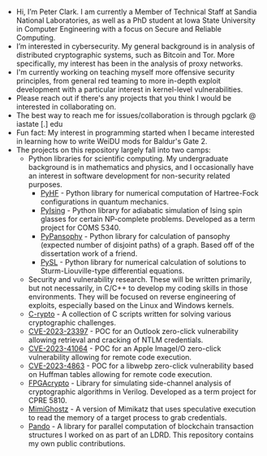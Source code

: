 - Hi, I’m Peter Clark. I am currently a Member of Technical Staff at Sandia National Laboratories, as well as a PhD student at Iowa State University in Computer Engineering with a focus on Secure and Reliable Computing.
- I’m interested in cybersecurity. My general background is in analysis of distributed cryptographic systems, such as Bitcoin and Tor. More specifically, my interest has been in the analysis of proxy networks. 
- I'm currently working on teaching myself more offensive security principles, from general red teaming to more in-depth exploit development with a particular interest in kernel-level vulnerabilities.
- Please reach out if there's any projects that you think I would be interested in collaborating on.
- The best way to reach me for issues/collaboration is through pgclark @ iastate [.] edu
- Fun fact: My interest in programming started when I became interested in learning how to write WeiDU mods for Baldur's Gate 2.
- The projects on this repository largely fall into two camps:
  - Python libraries for scientific computing. My undergraduate background is in mathematics and physics, and I occasionally have an interest in software development for non-security related purposes.
    - [PyHF](https://github.com/sarsaeroth/PyHF) - Python library for numerical computation of Hartree-Fock configurations in quantum mechanics.
    - [PyIsing](https://github.com/sarsaeroth/PyIsing) - Python library for adiabatic simulation of Ising spin glasses for certain NP-complete problems. Developed as a term project for COMS 5340.
    - [PyPansophy](https://github.com/sarsaeroth/PyPansophy) - Python library for calculation of pansophy (expected number of disjoint paths) of a graph. Based off of the dissertation work of a friend.
    - [PySL](https://github.com/sarsaeroth/PySL) - Python library for numerical calculation of solutions to Sturm-Liouville-type differential equations.
  - Security and vulnerability research. These will be written primarily, but not necessarily, in C/C++ to develop my coding skills in those environments. They will be focused on reverse engineering of exploits, especially based on the Linux and Windows kernels.
  -   [C-rypto](https://github.com/sarsaeroth/c-rypto) - A collection of C scripts written for solving various cryptographic challenges.
    - [CVE-2023-23397](https://github.com/sarsaeroth/CVE-2023-23397-POC) - POC for an Outlook zero-click vulnerability allowing retrieval and cracking of NTLM credentials.
    - [CVE-2023-41064](https://github.com/sarsaeroth/CVE-2023-41064-POC) - POC for an Apple ImageI/O zero-click vulnerability allowing for remote code execution.
    - [CVE-2023-4863](https://github.com/sarsaeroth/CVE-2023-4863-POC) - POC for a libwebp zero-click vulnerability based on Huffman tables allowing for remote code execution.
    - [FPGAcrypto](https://github.com/sarsaeroth/FPGAcrypto) - Library for simulating side-channel analysis of cryptographic algorithms in Verilog. Developed as a term project for CPRE 5810.
    - [MimiGhostz](https://github.com/sarsaeroth/MimiGhostz) - A version of Mimikatz that uses speculative execution to read the memory of a target process to grab credentials.
    - [Pando](https://github.com/sarsaeroth/Pando) - A library for parallel computation of blockchain transaction structures I worked on as part of an LDRD. This repository contains my own public contributions.

<!---
sarsaeroth/sarsaeroth is a ✨ special ✨ repository because its `README.md` (this file) appears on your GitHub profile.
You can click the Preview link to take a look at your changes.
--->
